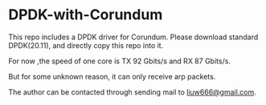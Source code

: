 # DPDK-with-Corundum
This repo includes a DPDK driver for Corundum.
Please download standard DPDK(20.11), and directly copy this repo into it.

For now ,the speed of one core is TX 92 Gbits/s and RX 87 Gbits/s.

But for some unknown reason, it can only receive arp packets.

The author can be contacted through sending mail to liuw666@gmail.com.


